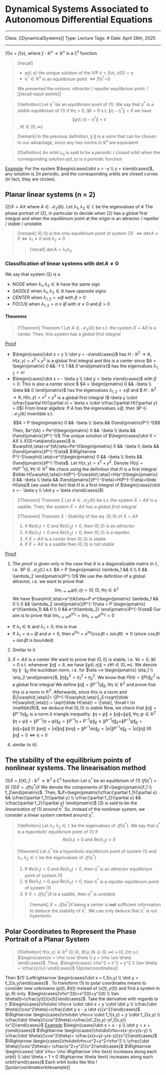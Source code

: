 # Dynamical Systems Associated to Autonomous Differential Equations
___
Class: [[DynamicalSystems]]
Type: Lecture
Tags: # 
Date: April 28th, 2025
___

$(1) \dot x = f(x)$, where $f : \mathbb{R}^n \rightarrow \mathbb{R}^n$ is a $C^1$ function 
>[!recall]
 >- $\varphi(t,\eta)$ the unique solution of the IVP $\dot x = f(x), x(0)= \eta$
 >- $\eta^*\in\mathbb{R}^n$ is an equilibrium point $\iff f(\eta^*$=0 
>
 >We presented the notions: *attractor / repeller* equilibrium point.
 >![[recall-equil-points]]
 

>[!definition]
>Let $\eta^*$ be an equilibrium point of $(1)$. We say that $\eta^*$ is a *stable equilibrium* of $(1)$ if $\forall \eta > 0, \exists \delta > 0$ s.t. $\|\eta - \eta^*\| < \delta$ we have $$\|\varphi(t,\eta)-\eta^*\|<\epsilon$$, $\forall t \in [0, \infty]$

>[!remark]
>In the previous definition, $\|\cdot\|$ is a norm that can be chosen to our advantage, since any two norms in $\mathbb{R}^n$ are equivalent

>[!Definition]
> An orbit $\gamma_\eta$ is said to be a *periodic* / *closed* orbit when the corresponding solution $\varphi(t,\eta)$ is a periodic function

<u>Example</u>: For the system $\begin{cases}\dot x = -y \\ y = x\end{cases}$, any solution is $2\pi$ periodic, and the corresponding orbits are closed curves (in fact, they are circles).

## Planar linear systems (n = 2)

$(2) \dot X = AX$ where $A \in \mathcal{M}_2(\mathbb{R})$. Let $\lambda_1, \lambda_2 \in \mathbb{C}$ be the eigenvalues of $A$ 
The phase portrait of $(2)$, in particular to decide when $(2)$ has a global first integral and when the equilibrium point  at the origin is an attractor / repeller / stable / unstable

>[!remark]
> $(0,0)$ is the only equilibrium point of system $(2)$ $\iff \det A \neq 0 \iff \lambda_1 \neq 0$ and $\lambda_2 \neq 0$
> >[!recall]
> >$\det A = \lambda_1 \lambda_2$

### Classification of linear systems with $\det A \neq 0$
We say that system $(2)$ is a 
- *NODE* when $\lambda_1,\lambda_2 \in \mathbb{R}$ have the same sign
- *SADDLE* when $\lambda_1,\lambda_2 \in \mathbb{R}$ have opposite signs
- *CENTER* when $\lambda_{1,2} = \pm i\beta$ with $\beta > 0$
- *FOCUS* when $\lambda_{1,2} = \alpha \pm i\beta$ with $\alpha \neq 0$ and $\beta > 0$

#### Theorems
>[!Theorem] Theorem 1
>Let $A \in \mathcal{M}_2(\mathbb{R})$ be s.t. the system $\dot X = AX$ is a center. Then, this system has a *global first integral*

<u>Proof</u>
- $\begin{cases}\dot x = y \\ \dot y = -x\end{cases}$ has $H : \mathbb{R}^2 \rightarrow \mathbb{R}, H(x,y)=x^2+y^2$ is a global first integral and this is a center since $A = \begin{pmatrix} 0 && -1 \\ 1 && 0 \end{pmatrix}$ has the eigenvalues $\lambda_{1,2} = \pm i$
- $\begin{cases}\dot x = - \beta y \\ \dot y = \beta x\end{cases}$ with $\beta > 0$. This is also a center since $ $A = \begin{pmatrix} 0 && -\beta \\ \beta && 0 \end{pmatrix}$ has the eigenvalues $\lambda_{1,2} = \pm i \beta$ and $ $H : \mathbb{R}^2 \rightarrow \mathbb{R}, H(x,y)=x^2+y^2$ is a global first integral 
($-\beta y \cdot \cfrac{\partial H}{\partial x} + \beta x \cdot \cfrac{\partial H}{\partial y} = 0$)
From linear algebra: If $A$ has the eigenvalues $\pm i \beta$, then $\exists P \in \mathcal{M}_2(\mathbb{R})$ invertible s.t. $$A = P \begin{pmatrix} 0 && -\beta \\ \beta && 0\end{pmatrix}P^{-1}$$
Then, $e^{tA} = Pe^{t\begin{pmatrix} 0 && -\beta \\ \beta && 0\end{pmatrix}}P^{-1}$
The unique solution of $\begin{cases}\dot X = AX \\ X(0)=\eta\end{cases}$ is $\varphi(t,\eta)=e^{tA}\eta=Pe^{t\begin{pmatrix} 0 && -\beta \\ \beta && 0\end{pmatrix}}P^{-1}\eta$ $\Rightarrow P^{-1}\varphi(t,\eta)=e^{t\begin{pmatrix} 0 && -\beta \\ \beta && 0\end{pmatrix}}P^{-1}\eta$.
Let $H(x,y) = x^2 + y^2$. Denote $\tilde H(\eta) = H(P^{-1}\eta), \forall \eta \in \mathbb{R}^2$
We check using the definition that $\tilde H$ is a first integral.
$\tilde H(\varphi(t,\eta))=H(P^{-1}\varphi(t,\eta))=H(e^{t\begin{pmatrix} 0 && -\beta \\ \beta && 0\end{pmatrix}}P^{-1}\eta)=H(P^{-1}\eta)=\tilde H(\eta)$ (we used the fact that $H$ is a first integral of $\begin{cases}\dot x = - \beta y \\ \dot y = \beta x\end{cases}$)

>[!Theorem] Theorem 2
>Let $A \in \mathcal{M}_2(\mathbb{R})$ be s.t. the system $\dot X = AX$ is a saddle. Then, the system $\dot X = AX$ has a *global first integral*

>[!Theorem] Theorem 3 - Stability of the eq. $(0,0)$ of $\dot X = AX$
>1. if $Re(\lambda_1) < 0$ and $Re(\lambda_2) < 0$, then $(0,0)$ is an *attractor*
>2. if $Re(\lambda_1) > 0$ and $Re(\lambda_2) > 0$, then $(0,0)$ is a *repeller*
>3. if $\dot X = AX$ is a center then $(0,0)$ is stable
>4. if $\dot X = AX$ is a saddle then $(0,0)$ is not stable

<u>Proof</u>
1. The proof is given only in the case that $A$ is a diagonalizable matrix in $\mathbb{C}$, i.e. $\exists P \in \mathcal{M}_2(\mathbb{C})$ s.t. $A = P \begin{pmatrix} \lambda_1 && 0 \\ 0 && \lambda_2 \end{pmatrix}P^{-1}$
We use the definition of a global attractor, i.e. we want to prove that $$\lim_{t\rightarrow \infty}\varphi(t,\eta)=(0,0), \forall \eta \in \mathbb{R}^2$$
We have $\varphi(t,\eta)=e^{tA}\eta=P e^{\begin{pmatrix} \lambda_1 && 0 \\ 0 && \lambda_2 \end{pmatrix}}P^{-1}\eta = P \begin{pmatrix} e^{t\lambda_1} && 0 \\ 0 && e^{t\lambda_2} \end{pmatrix}P^{-1}\eta$
Our aim is to prove that $\lim_{t\rightarrow \infty}e^{t\lambda_1}=\lim_{t\rightarrow \infty}e^{t\lambda_2}=0$
- If $\lambda_1 \in \mathbb{R}$ and $\lambda_1 < 0$, this is true
- If $\lambda_1 = \alpha + i \beta$ and $\alpha < 0$, then $e^{t\lambda_1}=e^{t\alpha}(\cos \beta t + i \sin \beta t) \rightarrow 0$ (since $\cos \beta t + i \sin \beta t$ is bounded)

2. Similar to i)

3. $\dot X=AX$ is a center
We want to prove that $(0,0)$ is stable, i.e. $\forall \epsilon > 0, \exists \delta > 0$ s.t. whenever $\|\eta\| < \delta$, we have $\|\varphi(t,\eta)\|<\epsilon \forall t \in [0,\infty)$.
We denote by $\|\cdot\|_E$ the euclidean norm, i.e. for $\eta =n \begin{pmatrix} \eta_1 \\ \eta_2 \end{pmatrix}$, $\|\eta\|^2_E = \eta_1^2 + \eta_2^2$. 
We know that $\tilde H(\eta) = \|P\eta\|_E^2$ is a global first integral
We define $\|\eta\|=\|P^{-1}\eta\|_E, \forall \eta \in \mathbb{R}^2$ and prove that this is a norm in $\mathbb{R}^2$. Afterwards, since this is a norm and $\|\varphi(t,\eta)\|= \|P^{-1}\varphi(t,\eta)\|_E=\sqrt{\tilde H(\varphi(t,\eta))} = \sqrt{\tilde H(\eta)} = \|\eta\|, \forall t \in \mathbb{R}$, we deduce that $(0,0)$ is stable
Now, we check that $\|\eta\|=\|P^-1\eta\|_E$ is a norm
 I) triangle inequality: $\|\eta + \psi\| \leq \|\eta\| + \|\psi\|, \forall \eta, \psi \in \mathbb{R}^2$
 $\|\eta+\psi\|=\|P^{-1}(\eta+\psi)\|_E=\|P^{-1}\eta + P^{-1}\psi\|_E \leq \|P^{-1}\eta\|_E+\|P^{-1}\psi\|_E=\|\eta\|+\|\psi\|$
 II) $\|\alpha\eta\|=|\alpha|\|\eta\|$
 $\|\alpha\eta\|= \|P^{-1}\alpha\eta\|_E = |\alpha|\|P^{-1}\eta\|_E =|\alpha|\|\eta\|$
 III) $\|\eta\|=0 \iff \eta = 0$
		
7. similar to iii)


## The stability of the equilibrium points of nonlinear systems. The linearisation method
$(1) \dot X = f(X), f : \mathbb{R}^2 \rightarrow \mathbb{R}^2$ a $C^1$ function 
Let $\eta^*$ be an equilibrium of $(1)$ ($f(\eta^*)=0$)
$(3) \dot X = Jf(\eta^*)X$
We denote the components of $f=\begin{pmatrix}f_1 \\ f_2\end{pmatrix}$. Then, $Jf=\begin{pmatrix}\cfrac{\partial f_1}{\partial x} && \cfrac{\partial f_1}{\partial y} \\ \cfrac{\partial f_2}{\partial x} && \cfrac{\partial f_2}{\partial y} \end{pmatrix}$
$(3)$ is said to be the *linearisation of $(1)$ around $\eta^*$*
So, instead of the nonlinear system, we consider a linear system centred around $\eta^*$.

>[!definition]
>Let $\lambda_1, \lambda_2 \in \mathbb{C}$ be the eigenvalues of $Jf(\eta^*)$. We say that $\eta^*$ is a *hyperbolic* equilibrium point of $(1)$ if $$Re(\lambda_1)\neq 0 \text{ and } Re(\lambda_2) \neq 0$$

>[!theorem]
>Let $\eta^*$ be a hyperbolic equilibrium point of system $(1)$ and $\lambda_1, \lambda_2 \in \mathbb{C}$ be the eigenvalues of $Jf(\eta^*)$.
>1. If $Re(\lambda_1) < 0$ and $Re(\lambda_2) < 0$, then $\eta^*$ is an *attractor* equilibrium point of system $(1)$
>2. If $Re(\lambda_1) > 0$ and $Re(\lambda_2) > 0$, then $\eta^*$ is a *repeller* equilibrium point of system $(1)$
>3. If $\dot X = Jf(\eta^*)X$ is a saddle, then $\eta^*$ is unstable
>>[!remark]
>> $\dot X = Jf(\eta^*)X$ being a center is **not** sufficient information to deduce the stability of $\eta^*$. We can only deduce that $\eta^*$ is not hyperbolic
## Polar Coordinates to Represent the Phase Portrait of a Planar System
>[!Definition]
>$\forall (x,y) \in \mathbb{R}^2 \ (0,0), \exists ! (\rho, \theta) \in (0,\infty) \times [0, 2\pi)$ s.t. $\begin{cases}x = \rho \cos \theta \\ y = \rho \sin \theta \end{cases}$. Thus, $\begin{cases} \rho^2 = x^2 + y^2 \\ \tan \theta = \cfrac{y}{x} \end{cases}$
>![[polarcoordinates]]

Then $(1) \Leftrightarrow \begin{cases}\dot x = f_1(x,y) \\ \dot y = f_2(x,y)\end{cases}$ . To transform $(1)$ to polar coordinates means to consider new unknowns $(\rho(t), \theta(t))$ instead of $(x(t), y(t))$ and find a system in $(\rho, \theta)$ only.
$\begin{cases}\rho^2(t)=x^2(t)+y^2(t) \\ \tan \theta(t)=\cfrac{y(t)}{x(t)}\end{cases}$. Take the derivative with regards to $t$: $\begin{cases}\rho\dot \rho=x \cdot \dot x + y \cdot \dot y \\ \cfrac{\dot \theta}{\cos^2\theta}=\cfrac{\dot y x - y \dot x}{x^2}\end{cases}$ $\Rightarrow \begin{cases}\rho\dot \rho=x \cdot f_1(x,y) + y \cdot f_2(x,y) \\ \cfrac{\dot \theta}{\cos^2\theta}=\cfrac{xf_2(x,y)-yf_1(x,y)}{x^2}\end{cases}$
<u>Example</u>
$\begin{cases}\dot x = x - y \\ \dot y = x + y\end{cases}$ $\Rightarrow \begin{cases}\rho\dot\rho=x(x-y)+y(x-y) \\ \cfrac{\dot \theta}{\cos^2\theta}= \cfrac{x(x+y)-y(x-y)}{x^2}\end{cases}$ $\Rightarrow \begin{cases}\rho\dot\rho=x^2+y^2=\rho^2 \\ \cfrac{\dot \theta}{\cos^2\theta}= \cfrac{x^2+y^2}{x^2}\end{cases}$ $\Rightarrow \begin{cases} \dot \rho= \rho \Rightarrow \rho \text{ increases along each orbit} \\ \dot \theta = 1 > 0 \Rightarrow \theta \text{ increases along each orbit}\end{cases}$
Each orbit looks like this
![[polarcoordinateorbitexample]]